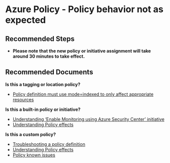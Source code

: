 <properties
    pageTitle="Policy behavior not as expected"
    description="Policy behavior not as expected"
    service="microsoft.authorization"
    resource="policyAssignments"
    authors="robga"
    ms.author="robga"
    displayOrder=""
    selfHelpType="generic"
    supportTopicIds="32636050"
    resourceTags=""
    productPesIds="16456"
    cloudEnvironments="public, Fairfax"
    articleId="617fa773-33d8-4073-a8a4-1e9a3c83dcae"
	ownershipId="Compute_AzurePolicy"
/>

# Azure Policy - Policy behavior not as expected

## **Recommended Steps**

* **Please note that the new policy or initiative assignment will take around 30 minutes to take effect.**

## **Recommended Documents**

**Is this a tagging or location policy?**

* [Policy definition must use mode=indexed to only affect appropriate resources](https://docs.microsoft.com/azure/governance/policy/concepts/definition-structure#mode)

**Is this a built-in policy or initiative?**

* [Understanding ‘Enable Monitoring using Azure Security Center’ initiative](https://docs.microsoft.com/azure/security-center/tutorial-security-policy)
* [Understanding Policy effects](https://docs.microsoft.com/azure/governance/policy/concepts/effects)

**Is this a custom policy?**

* [Troubleshooting a policy definition](https://docs.microsoft.com/azure/governance/policy/how-to/determine-non-compliance)
* [Understanding Policy effects](https://docs.microsoft.com/azure/governance/policy/concepts/effects)
* [Policy known issues](https://github.com/Azure/azure-policy#known-issues)